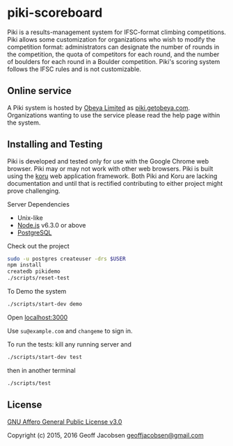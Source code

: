 # piki-scoreboard

Piki is a results-management system for IFSC-format climbing
competitions. Piki allows some customization for organizations who
wish to modify the competition format: administrators can designate
the number of rounds in the competition, the quota of competitors for
each round, and the number of boulders for each round in a Boulder
competition. Piki's scoring system follows the IFSC rules and is not
customizable.

## Online service

A Piki system is hosted by [Obeya Limited](http://getobeya.com) as
[piki.getobeya.com](https://piki.getobeya.com/). Organizations wanting
to use the service please read the help page within the system.

## Installing and Testing

Piki is developed and tested only for use with the Google Chrome web
browser. Piki may or may not work with other web browsers. Piki is
built using the [koru](https://github.com/jacott/koru) web application
framework. Both Piki and Koru are lacking documentation and until that
is rectified contributing to either project might prove challenging.

Server Dependencies

* Unix-like
* [Node.js](https://nodejs.org/en/) v6.3.0 or above
* [PostgreSQL](http://www.postgresql.org)

Check out the project

```sh
sudo -u postgres createuser -drs $USER
npm install
createdb pikidemo
./scripts/reset-test
```

To Demo the system

```sh
./scripts/start-dev demo
```

Open [localhost:3000](http://localost:3000/)

Use `su@example.com` and `changeme` to sign in.


To run the tests: kill any running server and

```sh
./scripts/start-dev test
```

then in another terminal

```sh
./scripts/test
```

## License

[GNU Affero General Public License v3.0](http://www.gnu.org/licenses/agpl.txt)

Copyright (c) 2015, 2016 Geoff Jacobsen <geoffjacobsen@gmail.com>

